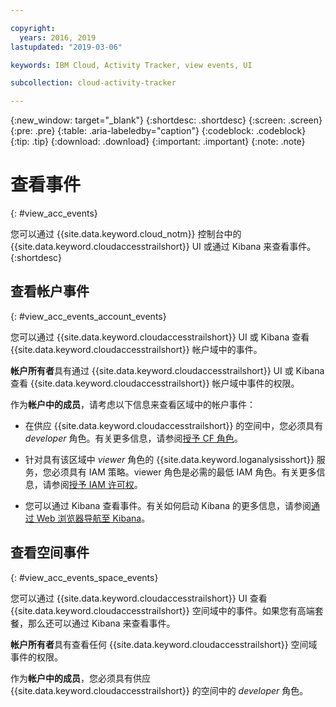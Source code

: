 ```yaml
---

copyright:
  years: 2016, 2019
lastupdated: "2019-03-06"

keywords: IBM Cloud, Activity Tracker, view events, UI

subcollection: cloud-activity-tracker

---
```


{:new_window: target="_blank"}
{:shortdesc: .shortdesc}
{:screen: .screen}
{:pre: .pre}
{:table: .aria-labeledby="caption"}
{:codeblock: .codeblock}
{:tip: .tip}
{:download: .download}
{:important: .important}
{:note: .note}


# 查看事件
{: #view_acc_events}

您可以通过 {{site.data.keyword.cloud_notm}} 控制台中的 {{site.data.keyword.cloudaccesstrailshort}} UI 或通过 Kibana 来查看事件。
{:shortdesc}
   

## 查看帐户事件
{: #view_acc_events_account_events}

您可以通过 {{site.data.keyword.cloudaccesstrailshort}} UI 或 Kibana 查看 {{site.data.keyword.cloudaccesstrailshort}} 帐户域中的事件。

**帐户所有者**具有通过 {{site.data.keyword.cloudaccesstrailshort}} UI 或 Kibana 查看 {{site.data.keyword.cloudaccesstrailshort}} 帐户域中事件的权限。

作为**帐户中的成员**，请考虑以下信息来查看区域中的帐户事件：

* 在供应 {{site.data.keyword.cloudaccesstrailshort}} 的空间中，您必须具有 *developer* 角色。有关更多信息，请参阅[授予 CF 角色](/docs/services/cloud-activity-tracker/how-to?topic=cloud-activity-tracker-grant_permissions#grant_cf_role)。

* 针对具有该区域中 *viewer* 角色的 {{site.data.keyword.loganalysisshort}} 服务，您必须具有 IAM 策略。viewer 角色是必需的最低 IAM 角色。有关更多信息，请参阅[授予 IAM 许可权](/docs/services/cloud-activity-tracker/how-to?topic=cloud-activity-tracker-grant_permissions#grant_iam_policy)。

* 您可以通过 Kibana 查看事件。有关如何启动 Kibana 的更多信息，请参阅[通过 Web 浏览器导航至 Kibana](/docs/services/cloud-activity-tracker/how-to/manage-events-ui?topic=cloud-activity-tracker-launch_kibana#launch_Kibana_from_browser)。



## 查看空间事件
{: #view_acc_events_space_events}

您可以通过 {{site.data.keyword.cloudaccesstrailshort}} UI 查看 {{site.data.keyword.cloudaccesstrailshort}} 空间域中的事件。如果您有高端套餐，那么还可以通过 Kibana 来查看事件。

**帐户所有者**具有查看任何 {{site.data.keyword.cloudaccesstrailshort}} 空间域事件的权限。

作为**帐户中的成员**，您必须具有供应 {{site.data.keyword.cloudaccesstrailshort}} 的空间中的 *developer* 角色。


